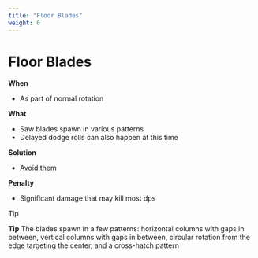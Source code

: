 ```yaml
---
title: "Floor Blades"
weight: 6
---
```


# Floor Blades

**When**
- As part of normal rotation

**What**
- Saw blades spawn in various patterns
- Delayed dodge rolls can also happen at this time

**Solution**
- Avoid them

**Penalty**
- Significant damage that may kill most dps

> [!TIP]
> **Tip**
> The blades spawn in a few patterns: horizontal columns with gaps in between, vertical columns with gaps in between, circular rotation from the edge targeting the center, and a cross-hatch pattern